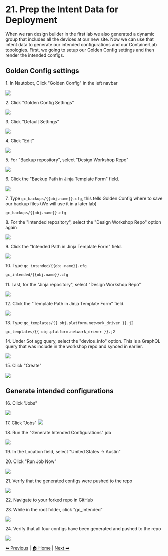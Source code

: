 # 21. Prep the Intent Data for Deployment

When we ran design builder in the first lab we also generated a dynamic group that includes all the devices at our new site. Now we can use that intent data to generate our intended configurations and our ContainerLab topologies. First, we going to setup our Golden Config settings and then render the intended configs.

## Golden Config settings


1\. In Nautobot, Click "Golden Config" in the left navbar

![](https://ajeuwbhvhr.cloudimg.io/https://colony-recorder.s3.amazonaws.com/files/2025-05-18/6c16acc1-0454-4069-b503-9c9939bd4bed/File.jpeg?tl_px=0,391&br_px=2752,1930&force_format=jpeg&q=100&width=1120.0&wat=1&wat_opacity=1&wat_gravity=northwest&wat_url=https://colony-recorder.s3.amazonaws.com/images/watermarks/FB923C_standard.png&wat_pad=40,475)


2\. Click "Golden Config Settings"

![](https://ajeuwbhvhr.cloudimg.io/https://colony-recorder.s3.amazonaws.com/files/2025-05-18/fb4c9107-f776-40b7-b63f-77e8b7d7e852/File.jpeg?tl_px=0,391&br_px=2752,1930&force_format=jpeg&q=100&width=1120.0&wat=1&wat_opacity=1&wat_gravity=northwest&wat_url=https://colony-recorder.s3.amazonaws.com/images/watermarks/FB923C_standard.png&wat_pad=36,403)


3\. Click "Default Settings"

![](https://ajeuwbhvhr.cloudimg.io/https://colony-recorder.s3.amazonaws.com/files/2025-05-18/64d8540a-6115-4948-bb20-54ecc592cb4c/File.jpeg?tl_px=0,0&br_px=2752,1538&force_format=jpeg&q=100&width=1120.0&wat=1&wat_opacity=1&wat_gravity=northwest&wat_url=https://colony-recorder.s3.amazonaws.com/images/watermarks/FB923C_standard.png&wat_pad=239,234)


4\. Click "Edit"

![](https://ajeuwbhvhr.cloudimg.io/https://colony-recorder.s3.amazonaws.com/files/2025-05-18/106fdddf-6a5c-4da6-aca6-677e4f8321af/File.jpeg?tl_px=90,0&br_px=2842,1538&force_format=jpeg&q=100&width=1120.0&wat=1&wat_opacity=1&wat_gravity=northwest&wat_url=https://colony-recorder.s3.amazonaws.com/images/watermarks/FB923C_standard.png&wat_pad=952,130)


5\. For "Backup repository", select "Design Workshop Repo"

![](https://ajeuwbhvhr.cloudimg.io/https://colony-recorder.s3.amazonaws.com/files/2025-05-18/ae87489e-11f5-4934-9347-0b68dc70cc8c/File.jpeg?tl_px=90,18&br_px=2842,1557&force_format=jpeg&q=100&width=1120.0&wat=1&wat_opacity=1&wat_gravity=northwest&wat_url=https://colony-recorder.s3.amazonaws.com/images/watermarks/FB923C_standard.png&wat_pad=541,277)


6\. Click the "Backup Path in Jinja Template Form" field.

![](https://ajeuwbhvhr.cloudimg.io/https://colony-recorder.s3.amazonaws.com/files/2025-05-18/450fbad1-805c-468e-8476-40d803de3f62/File.jpeg?tl_px=90,118&br_px=2842,1657&force_format=jpeg&q=100&width=1120.0&wat=1&wat_opacity=1&wat_gravity=northwest&wat_url=https://colony-recorder.s3.amazonaws.com/images/watermarks/FB923C_standard.png&wat_pad=553,276)


7\. Type `gc_backups/{{obj.name}}.cfg`, this tells Golden Config where to save our backup files (We will use it in a later lab)

```
gc_backups/{{obj.name}}.cfg
```


8\. For the "Intended repository", select the "Design Workshop Repo" option again

![](https://ajeuwbhvhr.cloudimg.io/https://colony-recorder.s3.amazonaws.com/files/2025-05-18/7de64657-4968-448e-b99a-ba4c26b28394/File.jpeg?tl_px=90,391&br_px=2842,1930&force_format=jpeg&q=100&width=1120.0&wat=1&wat_opacity=1&wat_gravity=northwest&wat_url=https://colony-recorder.s3.amazonaws.com/images/watermarks/FB923C_standard.png&wat_pad=546,437)


9\. Click the "Intended Path in Jinja Template Form" field.

![](https://ajeuwbhvhr.cloudimg.io/https://colony-recorder.s3.amazonaws.com/files/2025-05-18/4d764823-23f5-48de-a07b-a7b2f2dbc6e2/File.jpeg?tl_px=90,391&br_px=2842,1930&force_format=jpeg&q=100&width=1120.0&wat=1&wat_opacity=1&wat_gravity=northwest&wat_url=https://colony-recorder.s3.amazonaws.com/images/watermarks/FB923C_standard.png&wat_pad=629,469)


10\. Type `gc_intended/{{obj.name}}.cfg`

```
gc_intended/{{obj.name}}.cfg
```


11\. Last, for the "Jinja repository", select "Design Workshop Repo"

![](https://ajeuwbhvhr.cloudimg.io/https://colony-recorder.s3.amazonaws.com/files/2025-05-18/b51157fc-a03b-46d5-b28f-8d97e63a8cb2/File.jpeg?tl_px=90,0&br_px=2842,1538&force_format=jpeg&q=100&width=1120.0&wat=1&wat_opacity=1&wat_gravity=northwest&wat_url=https://colony-recorder.s3.amazonaws.com/images/watermarks/FB923C_standard.png&wat_pad=628,192)


12\. Click the "Template Path in Jinja Template Form" field.

![](https://ajeuwbhvhr.cloudimg.io/https://colony-recorder.s3.amazonaws.com/files/2025-05-18/60a89c56-31c9-4e45-96a3-194a329e55a8/File.jpeg?tl_px=90,0&br_px=2842,1538&force_format=jpeg&q=100&width=1120.0&wat=1&wat_opacity=1&wat_gravity=northwest&wat_url=https://colony-recorder.s3.amazonaws.com/images/watermarks/FB923C_standard.png&wat_pad=595,226)


13\. Type `gc_templates/{{ obj.platform.network_driver }}.j2`

```
gc_templates/{{ obj.platform.network_driver }}.j2
```


14\. Under Sot agg query, select the "device_info" option. This is a GraphQL query that was include in the workshop repo and synced in earlier.

![](https://ajeuwbhvhr.cloudimg.io/https://colony-recorder.s3.amazonaws.com/files/2025-05-18/a9aef322-e571-46e6-b44c-93a1de21cde4/File.jpeg?tl_px=90,128&br_px=2842,1667&force_format=jpeg&q=100&width=1120.0&wat=1&wat_opacity=1&wat_gravity=northwest&wat_url=https://colony-recorder.s3.amazonaws.com/images/watermarks/FB923C_standard.png&wat_pad=570,277)


15\. Click "Create"

![](https://ajeuwbhvhr.cloudimg.io/https://colony-recorder.s3.amazonaws.com/files/2025-05-18/20db6726-1291-4200-a84f-32fa93d2adc4/File.jpeg?tl_px=90,391&br_px=2842,1930&force_format=jpeg&q=100&width=1120.0&wat=1&wat_opacity=1&wat_gravity=northwest&wat_url=https://colony-recorder.s3.amazonaws.com/images/watermarks/FB923C_standard.png&wat_pad=734,507)


## Generate intended configurations


16\. Click "Jobs"

![](https://ajeuwbhvhr.cloudimg.io/https://colony-recorder.s3.amazonaws.com/files/2025-05-18/b571eb09-dd70-4b4d-8d8b-abb53c08013b/ascreenshot.jpeg?tl_px=0,0&br_px=2752,1538&force_format=jpeg&q=100&width=1120.0&wat=1&wat_opacity=1&wat_gravity=northwest&wat_url=https://colony-recorder.s3.amazonaws.com/images/watermarks/FB923C_standard.png&wat_pad=25,55)


17\. Click "Jobs"
![](https://ajeuwbhvhr.cloudimg.io/https://colony-recorder.s3.amazonaws.com/files/2025-05-18/4db9c8ca-9e5b-4863-9708-6a702837fca9/ascreenshot.jpeg?tl_px=0,74&br_px=2752,1613&force_format=jpeg&q=100&width=1120.0&wat=1&wat_opacity=1&wat_gravity=northwest&wat_url=https://colony-recorder.s3.amazonaws.com/images/watermarks/FB923C_standard.png&wat_pad=25,277)


18\. Run the "Generate Intended Configurations" job

![](https://ajeuwbhvhr.cloudimg.io/https://colony-recorder.s3.amazonaws.com/files/2025-05-18/f4a47280-5cd5-47ff-9dfb-5f75384b1fde/ascreenshot.jpeg?tl_px=0,391&br_px=2752,1930&force_format=jpeg&q=100&width=1120.0&wat=1&wat_opacity=1&wat_gravity=northwest&wat_url=https://colony-recorder.s3.amazonaws.com/images/watermarks/FB923C_standard.png&wat_pad=218,363)


19\. In the Location field, select "United States -> Austin"


20\. Click "Run Job Now"

![](https://ajeuwbhvhr.cloudimg.io/https://colony-recorder.s3.amazonaws.com/files/2025-05-18/debd3cef-8eaf-4007-90ce-b59c237a4bf5/ascreenshot.jpeg?tl_px=90,391&br_px=2842,1930&force_format=jpeg&q=100&width=1120.0&wat=1&wat_opacity=1&wat_gravity=northwest&wat_url=https://colony-recorder.s3.amazonaws.com/images/watermarks/FB923C_standard.png&wat_pad=843,511)


21\. Verify that the generated configs were pushed to the repo

![](https://ajeuwbhvhr.cloudimg.io/https://colony-recorder.s3.amazonaws.com/files/2025-05-18/189a0677-0717-48a4-8797-7efe1d47f05a/ascreenshot.jpeg?tl_px=90,391&br_px=2842,1930&force_format=jpeg&q=100&width=1120.0&wat=1&wat_opacity=1&wat_gravity=northwest&wat_url=https://colony-recorder.s3.amazonaws.com/images/watermarks/FB923C_standard.png&wat_pad=619,376)


22\. Navigate to your forked repo in GitHub


23\. While in the root folder, click "gc_intended"

![](https://ajeuwbhvhr.cloudimg.io/https://colony-recorder.s3.amazonaws.com/files/2025-05-18/dc8c8f4c-f66d-415d-88fc-f29747cbc2a7/ascreenshot.jpeg?tl_px=0,391&br_px=2752,1930&force_format=jpeg&q=100&width=1120.0&wat=1&wat_opacity=1&wat_gravity=northwest&wat_url=https://colony-recorder.s3.amazonaws.com/images/watermarks/FB923C_standard.png&wat_pad=119,286)


24\. Verify that all four configs have been generated and pushed to the repo

![](https://ajeuwbhvhr.cloudimg.io/https://colony-recorder.s3.amazonaws.com/files/2025-05-18/59a3c32f-87a0-47ac-8338-42e9f3b4fb54/ascreenshot.jpeg?tl_px=0,391&br_px=2752,1930&force_format=jpeg&q=100&width=1120.0&wat=1&wat_opacity=1&wat_gravity=northwest&wat_url=https://colony-recorder.s3.amazonaws.com/images/watermarks/FB923C_standard.png&wat_pad=290,292)

[⬅️ Previous](./20.intro_to_containerlab.md) | [🏠 Home](index.md) | [Next ➡️](./22.deploy_containerlab_topology.md)
